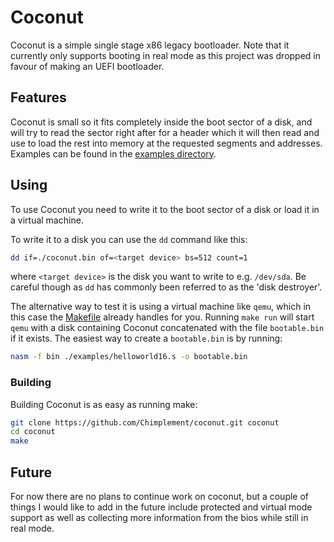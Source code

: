 # Coconut
Coconut is a simple single stage x86 legacy bootloader. Note that it currently only supports booting in real mode as this project was dropped in favour of making an UEFI bootloader.

## Features
Coconut is small so it fits completely inside the boot sector of a disk, and will try to read the sector right after for a header which it will then read and use to load the rest into memory at the requested segments and addresses. Examples can be found in the [examples directory](examples/).

## Using
To use Coconut you need to write it to the boot sector of a disk or load it in a virtual machine.

To write it to a disk you can use the `dd` command like this:
```bash
dd if=./coconut.bin of=<target device> bs=512 count=1
```
where `<target device>` is the disk you want to write to e.g. `/dev/sda`. Be careful though as `dd` has commonly been referred to as the 'disk destroyer'.

The alternative way to test it is using a virtual machine like `qemu`, which in this case the [Makefile](Makefile) already handles for you. Running `make run` will start `qemu` with a disk containing Coconut concatenated with the file `bootable.bin` if it exists. The easiest way to create a `bootable.bin` is by running:
```bash
nasm -f bin ./examples/helloworld16.s -o bootable.bin
```

### Building
Building Coconut is as easy as running make:
```bash
git clone https://github.com/Chimplement/coconut.git coconut
cd coconut
make
```

## Future
For now there are no plans to continue work on coconut, but a couple of things I would like to add in the future include protected and virtual mode support as well as collecting more information from the bios while still in real mode.
